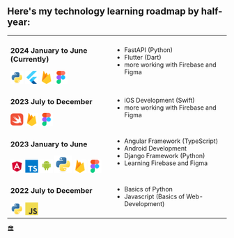<h2>Here's my technology learning roadmap by half-year:</h2>

<table>
<tr>
<td>
<h3>2024 January to June (Currently)</h3>

<div>
<img src="assets/python-original.svg" width="30"/>
<img src="assets/flutterio-icon.svg" width="30"/>
<img src="assets/firebase-icon.svg" width="30"/>
<img src="assets/figma-icon.svg" width="30"/>
</div>

</td>
<td>
    <ul>
    <li>FastAPI (Python)</li>
    <li>Flutter (Dart)</li>
    <li>more working with Firebase and Figma</li>
    </ul>
</td>
</tr>

<tr>
<td>

<h3>2023 July to December</h3>
<div>
<img src="assets/swift-original.svg" width="30"/>
<img src="assets/firebase-icon.svg" width="30"/>
<img src="assets/figma-icon.svg" width="30"/>
</div>

</td>
<td>
    <ul>
    <li>iOS Development (Swift)</li>
    <li>more working with Firebase and Figma</li>
    </ul>
</td>
</tr>

<tr>
<td>

<h3>2023 January to June</h3>
<div>
<img src="assets/angular.svg" width="30"/>
<img src="assets/typescript-original.svg" width="30"/>
<img src="assets/android-original-wordmark.svg" width="30"/>
<img src="assets/python-original.svg" width="40"/>
<img src="assets/firebase-icon.svg" width="30"/>
<img src="assets/figma-icon.svg" width="30"/>
</div>

</td>
<td>
    <ul>
    <li>Angular Framework (TypeScript)</li>
    <li>Android Development</li>
    <li>Django Framework (Python)</li>
    <li>Learning Firebase and Figma</li>
    </ul>
</td>
</tr>

<tr>
<td>


<h3>2022 July to December</h3>
<div>
<img src="assets/python-original.svg" width="30"/>
<img src="assets/javascript-original.svg" width="30"/>
</div>

</td>
<td>
    <ul>
    <li>Basics of Python</li>
    <li>Javascript (Basics of Web-Development)</li>
    </ul>
</td>
</tr>

</table>
🏛️ 